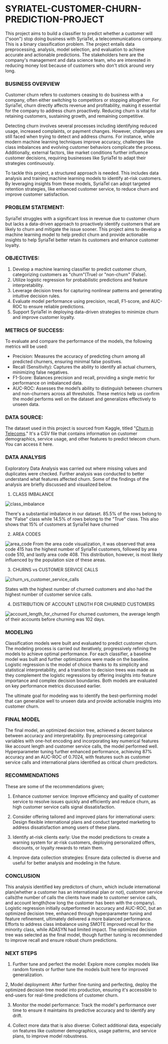 # SYRIATEL-CUSTOMER-CHURN-PREDICTION-PROJECT
This project aims to build a classifier to predict whether a customer will ("soon") stop doing business with SyriaTel, a telecommunications company. This is a binary classification problem. The project entails data preprocessing, analysis, model selection, and evaluation to achieve accurate and actionable predictions. The stakeholders here are the company's management and data science team, who are interested in reducing money lost because of customers who don't stick around very long.

### BUSINESS OVERVIEW
Customer churn refers to customers ceasing to do business with a company, often either switching to competitors or stopping altogether. For SyriaTel, churn directly affects revenue and profitability, making it essential for the company to address churn proactively. Reducing churn is vital for retaining customers, sustaining growth, and remaining competitive.

Detecting churn involves several processes including identifying reduced usage, increased complaints, or payment changes. However, challenges are still faced when trying to detect and address churns. For instance, while modern machine learning techniques improve accuracy, challenges like class imbalances and evolving customer behaviors complicate the process. Additionally, external factors, like market conditions further influence customer decisions, requiring businesses like SyriaTel to adapt their strategies continuously.

To tackle this project, a structured approach is needed. This includes data analysis and training machine learning models to identify at-risk customers. By leveraging insights from these models, SyriaTel can adopt targeted retention strategies, like enhanced customer service, to reduce churn and improve customer satisfaction.


### PROBLEM STATEMENT:
SyriaTel struggles with a significant loss in revenue due to customer churn but lacks a data-driven approach to proactively identify customers that are likely to churn and mitigate the issue sooner.
This project aims to develop a machine learning model to help predict churn and provide actionable insights to help SyriaTel better retain its customers and enhance customer loyalty.


### OBJECTIVES:
1. Develop a machine learning classifier to predict customer churn, categorizing customers as "churn"(True) or "non-churn" (False).
2. Utilize logistic regression for probabilistic predictions and feature interpretability.
3. Leverage decision trees for capturing nonlinear patterns and generating intuitive decision rules.
4. Evaluate model performance using precision, recall, F1-score, and AUC-ROC to ensure reliable predictions.
5. Support SyriaTel in deploying data-driven strategies to minimize churn and improve customer loyalty.


### METRICS OF SUCCESS:
To evaluate and compare the performance of the models, the following metrics will be used:
- Precision: Measures the accuracy of predicting churn among all predicted churners, ensuring minimal false positives.
- Recall (Sensitivity): Captures the ability to identify all actual churners, minimizing false negatives.
- F1-Score: Balances precision and recall, providing a single metric for performance on imbalanced data.
- AUC-ROC: Assesses the model’s ability to distinguish between churners and non-churners across all thresholds.
These metrics help us confirm the model performs well on the dataset and generalizes effectively to unseen data.


### DATA SOURCE:
The dataset used in this project is sourced from Kaggle, titled "[Churn in Telecoms](https://www.kaggle.com/datasets/becksddf/churn-in-telecoms-dataset)." It's a CSV file that contains information on customer demographics, service usage, and other features to predict telecom churn. You can access it here.


### DATA ANALYSIS
Exploratory Data Analysis was carried out where missing values and duplicates were checked. Further analysis was conducted to better understand what features affected churn. Some of the findings of the analysis are briefly discussed and visualized below.

1. CLASS IMBALANCE

![class_imbalance](visualizations/class_imbalance.png)

There's a substantial imbalance in our dataset. 85.5% of the rows belong to the "False" class while 14.5% of rows belong to the "True" class. This also shows that 15% of customers at SyriaTel have churned


2. AREA CODES

![area_code](visualizations/area_codes.png)
From the area code visualization, it was observed that area code 415 has the highest number of SyriaTel customers, followed by area code 510, and lastly area code 408. This distribution, however, is most likely influenced by the population size of these areas.



3. CHURNS vs CUSTOMER SERVICE CALLS

![churn_vs_customer_service_calls](visualizations/churn_vs_customer_service_calls.png)

 States with the highest number of churned customers and also had the highest number of customer service calls.


4. DISTRIBUTION OF ACCOUNT LENGTH FOR CHURNED CUSTOMERS

![account_length_for_churned](visualizations/account_length_for_churned.png)
For churned customers, the average length of their accounts before churning was 102 days.




### MODELING
Classification models were built and evaluated to predict customer churn. The modeling process is carried out iteratively, progressively refining the models to achieve optimal performance. For each classifier, a baseline model was built and further optimizations were made on the baseline. 
Logistic regression is the model of choice thanks to its simplicity and statistical interpretability, and a transition to decision trees was made as they complement the logistic regressions by offering insights into feature importance and complex decision boundaries. Both models are evaluated on key performance metrics discussed earlier.

The ultimate goal for modeling was to identify the best-performing model that can generalize well to unseen data and provide actionable insights into customer churn.


### FINAL MODEL
The final model, an optimized decision tree, achieved a decent balance between accuracy and interpretability. By preprocessing categorical variables with one-hot encoding and incorporating key numerical features like account length and customer service calls, the model performed well. Hyperparameter tuning further enhanced performance, achieving 87% accuracy and an AUC-ROC of 0.7024, with features such as customer service calls and international plans identified as critical churn predictors.


### RECOMMENDATIONS
These are some of the recommendations given; 
1. Enhance customer service: Improve efficiency and quality of customer service to resolve issues quickly and efficiently and reduce churn, as high customer service calls signal dissatisfaction.

2. Consider offering tailored and improved plans for international users: Design flexible international plans and conduct targeted marketing to address dissatisfaction among users of these plans.

3. Identify at-risk clients early: Use the model predictions to create a warning system for at-risk customers, deploying personalized offers, discounts, or loyalty rewards to retain them.

4. Improve data collection strategies: Ensure data collected is diverse and useful for better analysis and modeling in the future.



### CONCLUSION
This analysis identified key predictors of churn, which include international plan(whether a customer has an international plan or not), customer service calls(the number of calls the clients have made to customer service calls, and account length(how long the customer has been with the company). Logistic regression initially outperformed in accuracy and AUC-ROC, but an optimized decision tree, enhanced through hyperparameter tuning and feature refinement, ultimately delivered a more balanced performance. Efforts to address class imbalance using SMOTE improved recall for the minority class, while ADASYN had limited impact. The optimized decision tree was selected as the final model, though further tuning is recommended to improve recall and ensure robust churn predictions.


### NEXT STEPS
1. Further tune and perfect the model: Explore more complex models like random forests or further tune the models built here for improved generalization.

2, Model deployment: After further fine-tuning and perfecting, deploy the optimized decision tree model into production, ensuring it's accessible to end-users for real-time predictions of customer churn.

3. Monitor the model performance: Track the model's performance over time to ensure it maintains its predictive accuracy and to identify any drift.

4. Collect more data that is also diverse: Collect additional data, especially on features like customer demographics, usage patterns, and service plans, to improve model robustness.
